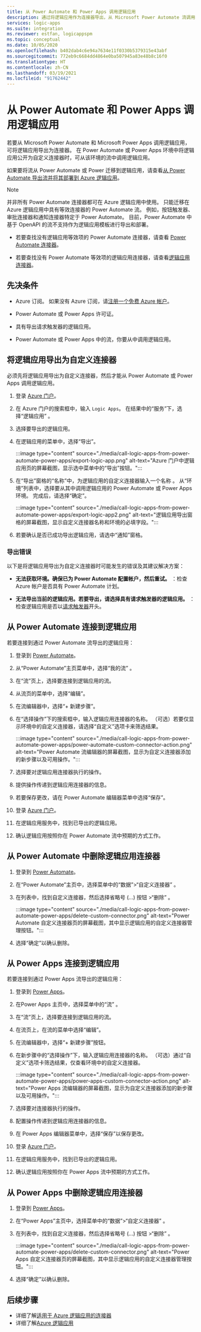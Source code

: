 ```yaml
---
title: 从 Power Automate 和 Power Apps 调用逻辑应用
description: 通过将逻辑应用作为连接器导出，从 Microsoft Power Automate 流调用逻辑应用。
services: logic-apps
ms.suite: integration
ms.reviewer: estfan, logicappspm
ms.topic: conceptual
ms.date: 10/05/2020
ms.openlocfilehash: b402dab4c6e94a7634e11f0330b5379315e43abf
ms.sourcegitcommit: 772eb9c6684dd4864e0ba507945a83e48b8c16f0
ms.translationtype: HT
ms.contentlocale: zh-CN
ms.lasthandoff: 03/19/2021
ms.locfileid: "91762442"
---
```

# <a name="call-logic-apps-from-power-automate-and-power-apps"></a>从 Power Automate 和 Power Apps 调用逻辑应用

若要从 Microsoft Power Automate 和 Microsoft Power Apps 调用逻辑应用，可将逻辑应用导出为连接器。 在 Power Automate 或 Power Apps 环境中将逻辑应用公开为自定义连接器时，可从该环境的流中调用逻辑应用。

如果要将流从 Power Automate 或 Power 迁移到逻辑应用，请查看[从 Power Automate 导出流并将其部署到 Azure 逻辑应用](export-from-microsoft-flow-logic-app-template.md)。

> [!NOTE]
> 并非所有 Power Automate 连接器都可在 Azure 逻辑应用中使用。 只能迁移在 Azure 逻辑应用中具有等效连接器的 Power Automate 流。 例如，按钮触发器、审批连接器和通知连接器特定于 Power Automate。 目前，Power Automate 中基于 OpenAPI 的流不支持作为逻辑应用模板进行导出和部署。
>
> * 若要查找没有逻辑应用等效项的 Power Automate 连接器，请查看 [Power Automate 连接器](/connectors/connector-reference/connector-reference-powerautomate-connectors)。
>
> * 若要查找没有 Power Automate 等效项的逻辑应用连接器，请查看[逻辑应用连接器](/connectors/connector-reference/connector-reference-powerautomate-connectors)。

## <a name="prerequisites"></a>先决条件

* Azure 订阅。 如果没有 Azure 订阅，请[注册一个免费 Azure 帐户](https://azure.microsoft.com/free/)。

* Power Automate 或 Power Apps 许可证。

* 具有导出请求触发器的逻辑应用。

* Power Automate 或 Power Apps 中的流，你要从中调用逻辑应用。

## <a name="export-your-logic-app-as-a-custom-connector"></a>将逻辑应用导出为自定义连接器

必须先将逻辑应用导出为自定义连接器，然后才能从 Power Automate 或 Power Apps 调用逻辑应用。

1. 登录 [Azure 门户](https://portal.azure.com)。

1. 在 Azure 门户的搜索框中，输入 `Logic Apps`。 在结果中的“服务”下，选择“逻辑应用” 。

1. 选择要导出的逻辑应用。

1. 在逻辑应用的菜单中，选择“导出”。

    :::image type="content" source="./media/call-logic-apps-from-power-automate-power-apps/export-logic-app.png" alt-text="Azure 门户中逻辑应用页的屏幕截图，显示选中菜单中的“导出”按钮。":::

1. 在“导出”窗格的“名称”中，为逻辑应用的自定义连接器输入一个名称 。 从“环境”列表中，选择要从其中调用逻辑应用的 Power Automate 或 Power Apps 环境。 完成后，请选择“确定”。

    :::image type="content" source="./media/call-logic-apps-from-power-automate-power-apps/export-logic-app2.png" alt-text="逻辑应用导出窗格的屏幕截图，显示自定义连接器名称和环境的必填字段。":::

1. 若要确认是否已成功导出逻辑应用，请选中“通知”窗格。

### <a name="exporting-errors"></a>导出错误

以下是将逻辑应用导出为自定义连接器时可能发生的错误及其建议解决方案：

* **无法获取环境。确保已为 Power Automate 配置帐户，然后重试。** ：检查 Azure 帐户是否具有 Power Automate 计划。

* **无法导出当前的逻辑应用。若要导出，请选择具有请求触发器的逻辑应用。** ：检查逻辑应用是否以[请求触发器](./logic-apps-workflow-actions-triggers.md#request-trigger)开头。

## <a name="connect-to-your-logic-app-from-power-automate"></a>从 Power Automate 连接到逻辑应用

若要连接到通过 Power Automate 流导出的逻辑应用：

1. 登录到 [Power Automate](https://flow.microsoft.com)。

1. 从“Power Automate”主页菜单中，选择“我的流” 。

1. 在“流”页上，选择要连接到逻辑应用的流。

1. 从流页的菜单中，选择“编辑”。

1. 在流编辑器中，选择“&#43; 新建步骤”。

1. 在“选择操作”下的搜索框中，输入逻辑应用连接器的名称。 （可选）若要仅显示环境中的自定义连接器，请选择“自定义”选项卡来筛选结果。

    :::image type="content" source="./media/call-logic-apps-from-power-automate-power-apps/power-automate-custom-connector-action.png" alt-text="Power Automate 流编辑器的屏幕截图，显示为自定义连接器添加的新步骤以及可用操作。":::

1. 选择要对逻辑应用连接器执行的操作。 

1. 提供操作传递到逻辑应用连接器的信息。

1. 若要保存更改，请在 Power Automate 编辑器菜单中选择“保存”。

1. 登录 [Azure 门户](https://portal.azure.com)。

1. 在逻辑应用服务中，找到已导出的逻辑应用。

1. 确认逻辑应用按照你在 Power Automate 流中预期的方式工作。

## <a name="delete-logic-app-connector-from-power-automate"></a>从 Power Automate 中删除逻辑应用连接器

1. 登录到 [Power Automate](https://flow.microsoft.com)。

1. 在“Power Automate”主页中，选择菜单中的“数据”&gt;“自定义连接器”  。

1. 在列表中，找到自定义连接器，然后选择省略号 (...) 按钮 &gt;“删除” 。

    :::image type="content" source="./media/call-logic-apps-from-power-automate-power-apps/delete-custom-connector.png" alt-text="Power Automate 自定义连接器页的屏幕截图，其中显示逻辑应用的自定义连接器管理按钮。":::

1. 选择“确定”以确认删除。

## <a name="connect-to-your-logic-app-from-power-apps"></a>从 Power Apps 连接到逻辑应用

若要连接到通过 Power Apps 流导出的逻辑应用：

1. 登录到 [Power Apps](https://powerapps.microsoft.com/)。

1. 在Power Apps 主页中，选择菜单中的“流” 。

1. 在“流”页上，选择要连接到逻辑应用的流。

1. 在流页上，在流的菜单中选择“编辑”。

1. 在流编辑器中，选择“&#43; 新建步骤”按钮。

1. 在新步骤中的“选择操作”下，输入逻辑应用连接器的名称。 （可选）通过“自定义”选项卡筛选结果，仅查看环境中的自定义连接器。

    :::image type="content" source="./media/call-logic-apps-from-power-automate-power-apps/power-apps-custom-connector-action.png" alt-text="Power Apps 流编辑器的屏幕截图，显示为自定义连接器添加的新步骤以及可用操作。":::

1. 选择要对连接器执行的操作。 

1. 配置操作传递到逻辑应用连接器的信息。

1. 在 Power Apps 编辑器菜单中，选择“保存”以保存更改。 

1. 登录 [Azure 门户](https://portal.azure.com)。

1. 在逻辑应用服务中，找到已导出的逻辑应用。

1. 确认逻辑应用按照你在 Power Apps 流中预期的方式工作。

## <a name="delete-logic-app-connector-from-power-apps"></a>从 Power Apps 中删除逻辑应用连接器

1. 登录到 [Power Apps](https://powerapps.microsoft.com)。

1. 在“Power Apps”主页中，选择菜单中的“数据”&gt;“自定义连接器”  。

1. 在列表中，找到自定义连接器，然后选择省略号 (...) 按钮 &gt;“删除” 。

    :::image type="content" source="./media/call-logic-apps-from-power-automate-power-apps/delete-custom-connector.png" alt-text="Power Apps 自定义连接器页的屏幕截图，其中显示逻辑应用的自定义连接器管理按钮。":::

1. 选择“确定”以确认删除。

## <a name="next-steps"></a>后续步骤

* 详细了解[适用于 Azure 逻辑应用的连接器](../connectors/apis-list.md)
* 详细了解[Azure 逻辑应用](../logic-apps/logic-apps-overview.md)
